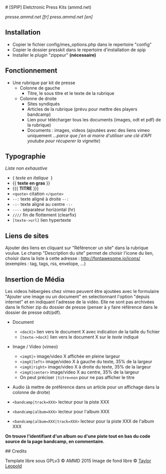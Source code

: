 # [SPIP] Eletctronic Press Kits (ammd.net)

*presse.ammd.net [fr]*
*press.ammd.net [en]*

## Installation

- Copier le fichier config/mes_options.php dans le repertoire "config"
- Copier le dossier presskit dans le repertoire d'installation de spip
- Installer le plugin "zippeur" **(nécessaire)**

## Fonctionnement

- Une rubrique par kit de presse
  - Colonne de gauche
    - Titre, le sous titre et le texte de la rubrique
  - Colonne de droite
    - Sites syndiqués
    - Articles de la rubrique (prévu pour mettre des players bandcamp)
    - Lien pour télécharger tous les documents (images, odt et pdf) de la rubrique)
    - Documents : images, videos (ajoutées avec des liens vimeo uniquement *...parce que j'en ai marre d'utiliser une clé d'API youtube pour récuperer la vignette*)
    
## Typographie

*Liste non exhaustive*

- { *texte en italique*  }
- {{ **texte en gras** }}
- {{{ **TITRE** }}}
- `<quote>` citation `</quote>`
- `--:` texte aligné à droite `--:`
- `-:-` texte aligné au centre `-:-`
- `----` séparateur horizontal (hr)
- `////` fin de flottement (clearfix)
- `[texte->url]` lien hypertexte


## Liens de sites

Ajouter des liens en cliquant sur "Référencer un site" dans la rubrique voulue. Le champ "Description du site" permet de choisir l'icone du lien, choisir dans la liste à cette adresse : http://fontawesome.io/icons/
(exemples : tag, tags, rss, envelope, ...) 

## Insertion de Média

Les videos hébergées chez vimeo peuvent être ajoutées avec le formulaire "Ajouter une image ou un document" en selectionnant l'option "depuis internet" et en indiquant l'adresse de la vidéo.
Elle ne sont pas archivées dans le fichier zip du dossier de presse (penser à y faire référence dans le dossier de presse odt/pdf).

- Document
  - `<docX|>` lien vers le document X avec indication de la taille du fichier
  - `[texte->docX]` lien vers le document X sur le *texte* indiqué

- Image / Video (vimeo)
  - `<imgX|>` image/video X affichée en pleine largeur
  - `<imgX|left>` image/video X à gauche du texte, 35% de la largeur
  - `<imgX|right>` image/video X à droite du texte, 35% de la largeur
  - `<imgX|center>` image/video X au centre, 35% de la largeur
  - On peut préciser `|titre=non` pour ne pas afficher le titre
  
- Audio (à mettre de préférence dans un article pour un affichage dans la colonne de droite)
 - `<bandcamp|track=XXX>` lecteur pour la piste XXX
 - `<bandcamp|album=XXX>` lecteur pour l'album XXX
 - `<bandcamp|album=XXX|track=XXX>` lecteur pour la piste XXX de l'album XXX
 
**On trouve l'identifiant d'un album ou d'une piste tout en bas du code source de la page bandcamp, en commentaire.**

## Credits

Template libre sous GPLv3 © AMMD 2015
Image de fond libre © <a href="https://unsplash.com/taylorleopold">Taylor Leopold</a>
